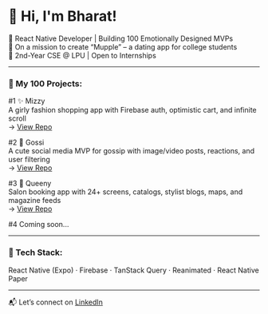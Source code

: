 # 👋 Hi, I'm Bharat!

🚀 React Native Developer | Building 100 Emotionally Designed MVPs  
🎯 On a mission to create “Mupple” – a dating app for college students  
📍 2nd-Year CSE @ LPU | Open to Internships  

---

### 🌸 My 100 Projects:

#1 ✨ Mizzy  
A girly fashion shopping app with Firebase auth, optimistic cart, and infinite scroll  
→ [View Repo](https://github.com/bharat2005/mizzy-app)

#2 💬 Gossi  
A cute social media MVP for gossip with image/video posts, reactions, and user filtering  
→ [View Repo](https://github.com/bharat2005/gossii-app)

#3 👑 Queeny  
Salon booking app with 24+ screens, catalogs, stylist blogs, maps, and magazine feeds  
→ [View Repo](https://github.com/bharat2005/queeny-app)

#4 Coming soon...

---

### 🔧 Tech Stack:
React Native (Expo) · Firebase · TanStack Query · Reanimated · React Native Paper

---

📬 Let’s connect on [LinkedIn](https://www.linkedin.com/in/bharat-deshmukh-300950315)

